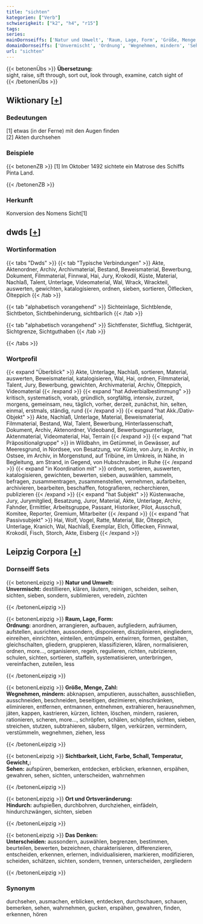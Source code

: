 ```yaml
---
title: "sichten"
kategorien: ["Verb"]
schwierigkeit: ["k2", "h4", "r15"]
tags:
series:
mainDornseiffs: ['Natur und Umwelt', 'Raum, Lage, Form', 'Größe, Menge, Zahl', 'Sichtbarkeit, Licht, Farbe, Schall, Temperatur, Gewicht,', 'Ort und Ortsveränderung', 'Das Denken']
domainDornseiffs: ['Unvermischt', 'Ordnung', 'Wegnehmen, mindern', 'Sehen', 'Hindurch', 'Unterscheiden']
url: "sichten"
---
```


{{< betonenÜbs >}}
**Übersetzung:**  
sight, raise, sift through, sort out, look through, examine, catch  sight of  
{{< /betonenÜbs >}}

## Wiktionary [[+](https://de.wiktionary.org/wiki/sichten)]

### Bedeutungen
[1] etwas (in der Ferne) mit den Augen finden  
[2] Akten durchsehen  

### Beispiele
{{< betonenZB >}}
[1] Im Oktober 1492 sichtete ein Matrose des Schiffs Pinta Land.  

{{< /betonenZB >}}
### Herkunft
Konversion des Nomens Sicht[1]  



## dwds [[+](https://www.dwds.de/wb/sichten)]

### Wortinformation
{{< tabs "Dwds" >}}
{{< tab "Typische Verbindungen" >}}
Akte, Aktenordner, Archiv, Archivmaterial, Bestand, Beweismaterial, Bewerbung, Dokument, Filmmaterial, Finnwal, Hai, Jury, Krokodil, Küste, Material, Nachlaß, Talent, Unterlage, Videomaterial, Wal, Wrack, Wrackteil, auswerten, gewichten, katalogisieren, ordnen, sieben, sortieren, Ölflecken, Ölteppich
{{< /tab >}}

{{< tab "alphabetisch vorangehend" >}}
Sichteinlage, Sichtblende, Sichtbeton, Sichtbehinderung, sichtbarlich
{{< /tab >}}

{{< tab "alphabetisch vorangehend" >}}
Sichtfenster, Sichtflug, Sichtgerät, Sichtgrenze, Sichtguthaben
{{< /tab >}}

{{< /tabs >}}

### Wortprofil
{{< expand "Überblick" >}} Akte, Unterlage, Nachlaß, sortieren, Material, auswerten, Beweismaterial, katalogisieren, Wal, Hai, ordnen, Filmmaterial, Talent, Jury, Bewerbung, gewichten, Archivmaterial, Archiv, Ölteppich, Videomaterial {{< /expand >}}
{{< expand "hat Adverbialbestimmung" >}} kritisch, systematisch, vorab, gründlich, sorgfältig, intensiv, zurzeit, morgens, gemeinsam, neu, täglich, vorher, derzeit, zunächst, hin, selten, einmal, erstmals, ständig, rund {{< /expand >}}
{{< expand "hat Akk./Dativ-Objekt" >}} Akte, Nachlaß, Unterlage, Material, Beweismaterial, Filmmaterial, Bestand, Wal, Talent, Bewerbung, Hinterlassenschaft, Dokument, Archiv, Aktenordner, Videoband, Bewerbungsunterlage, Aktenmaterial, Videomaterial, Hai, Terrain {{< /expand >}}
{{< expand "hat Präpositionalgruppe" >}} in Wildbahn, im Getümmel, in Gewässer, auf Meeresgrund, in Nordsee, von Besatzung, vor Küste, von Jury, in Archiv, in Ostsee, im Archiv, in Morgenstund, auf Tribüne, im Umkreis, in Nähe, in Begleitung, am Strand, in Gegend, von Hubschrauber, in Ruhe {{< /expand >}}
{{< expand "in Koordination mit" >}} ordnen, sortieren, auswerten, katalogisieren, gewichten, bewerten, sieben, auswählen, sammeln, befragen, zusammentragen, zusammenstellen, vernehmen, aufarbeiten, archivieren, bearbeiten, beschaffen, fotografieren, recherchieren, publizieren {{< /expand >}}
{{< expand "hat Subjekt" >}} Küstenwache, Jury, Jurymitglied, Besatzung, Juror, Material, Akte, Unterlage, Archiv, Fahnder, Ermittler, Arbeitsgruppe, Passant, Historiker, Pilot, Ausschuß, Komitee, Reporter, Gremium, Mitarbeiter {{< /expand >}}
{{< expand "hat Passivsubjekt" >}} Hai, Wolf, Vogel, Ratte, Material, Bär, Ölteppich, Unterlage, Kranich, Wal, Nachlaß, Exemplar, Elch, Ölflecken, Finnwal, Krokodil, Fisch, Storch, Akte, Eisberg {{< /expand >}}

## Leipzig Corpora [[+](https://corpora.uni-leipzig.de/en/res?word=sichten&corpusId=deu_newscrawl-public_2018)]

### Dornseiff Sets
{{< betonenLeipzig >}}
**Natur und Umwelt:**  
**Unvermischt:** destillieren, klären, läutern, reinigen, scheiden, seihen, sichten, sieben, sondern, sublimieren, veredeln, züchten  

{{< /betonenLeipzig >}}


{{< betonenLeipzig >}}
**Raum, Lage, Form:**  
**Ordnung:** anordnen, arrangieren, aufbauen, aufgliedern, aufräumen, aufstellen, ausrichten, aussondern, disponieren, disziplinieren, eingliedern, einreihen, einrichten, einteilen, entrümpeln, entwirren, formen, gestalten, gleichschalten, gliedern, gruppieren, klassifizieren, klären, normalisieren, ordnen, more..., organisieren, regeln, regulieren, richten, rubrizieren, schulen, sichten, sortieren, staffeln, systematisieren, unterbringen, vereinfachen, zuteilen, less  

{{< /betonenLeipzig >}}


{{< betonenLeipzig >}}
**Größe, Menge, Zahl:**  
**Wegnehmen, mindern:** abknapsen, amputieren, ausschalten, ausschließen, ausschneiden, beschneiden, beseitigen, dezimieren, einschränken, eliminieren, entfernen, entmannen, entnehmen, extrahieren, herausnehmen, jäten, kappen, kastrieren, kürzen, lichten, löschen, mindern, rasieren, rationieren, scheren, more..., schröpfen, schälen, schöpfen, sichten, sieben, streichen, stutzen, subtrahieren, säubern, tilgen, verkürzen, vermindern, verstümmeln, wegnehmen, ziehen, less  

{{< /betonenLeipzig >}}


{{< betonenLeipzig >}}
**Sichtbarkeit, Licht, Farbe, Schall, Temperatur, Gewicht,:**  
**Sehen:** aufspüren, bemerken, entdecken, erblicken, erkennen, erspähen, gewahren, sehen, sichten, unterscheiden, wahrnehmen  

{{< /betonenLeipzig >}}


{{< betonenLeipzig >}}
**Ort und Ortsveränderung:**  
**Hindurch:** aufspießen, durchbohren, durchziehen, einfädeln, hindurchzwängen, sichten, sieben  

{{< /betonenLeipzig >}}


{{< betonenLeipzig >}}
**Das Denken:**  
**Unterscheiden:** aussondern, auswählen, begrenzen, bestimmen, beurteilen, bewerten, bezeichnen, charakterisieren, differenzieren, entscheiden, erkennen, erlernen, individualisieren, markieren, modifizieren, scheiden, schätzen, sichten, sondern, trennen, unterscheiden, zergliedern  

{{< /betonenLeipzig >}}

### Synonym
durchsehen, ausmachen, erblicken, entdecken, durchschauen, schauen, bemerken, sehen, wahrnehmen, gucken, erspähen, gewahren, finden, erkennen, hören


